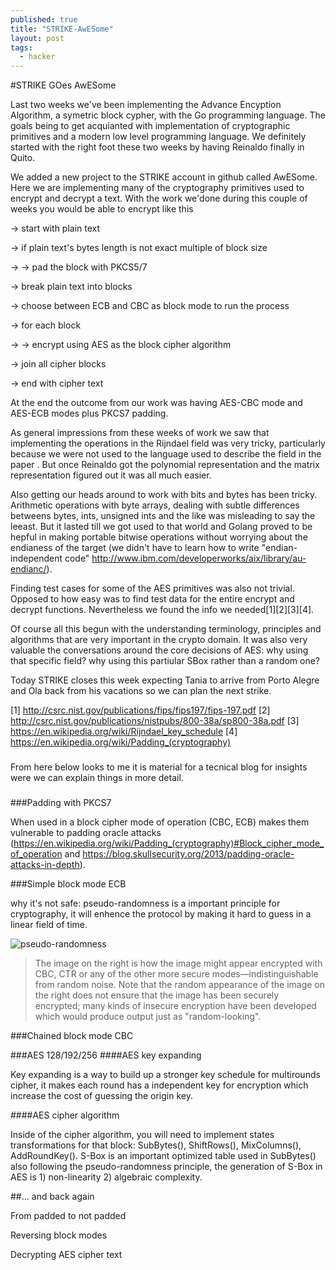 ```yaml
---
published: true
title: "STRIKE-AwESome"
layout: post
tags: 
  - hacker
---
```




#STRIKE GOes AwESome

Last two weeks we've been implementing the Advance Encyption Algorithm, a symetric block cypher, with the Go programming language. The goals being to get acquianted with implementation of cryptographic primitives and a modern low level programming language. We definitely started with the right foot these two weeks by having Reinaldo finally in Quito.

We added a new project to the STRIKE account in github called AwESome. Here we are implementing many of the cryptography primitives used to encrypt and decrypt a text. With the work we'done during this couple of weeks you would be able to encrypt like this

-> start with plain text 

-> if plain text's bytes length is not exact multiple of block size

-> -> pad the block with PKCS5/7

-> break plain text into blocks

-> choose between ECB and CBC as block mode to run the process

-> for each block

-> -> encrypt using AES as the block cipher algorithm

-> join all cipher blocks

-> end with cipher text

At the end the outcome from our work was having AES-CBC mode and AES-ECB modes plus PKCS7 padding.

As general impressions from these weeks of work we saw that implementing the operations in the Rijndael field was very tricky, particularly because we were not used to the language used to describe the field in the paper . But once Reinaldo got the polynomial representation and the matrix representation figured out it was all much easier.

Also getting our heads around to work with bits and bytes has been tricky. Arithmetic operations with byte arrays, dealing with subtle differences betweens bytes, ints, unsigned ints and the like was misleading to say the leeast. But it lasted till we got used to that world and Golang proved to be hepful in making portable bitwise operations without worrying about the endianess of the target (we didn't have to learn how to write "endian-independent code" http://www.ibm.com/developerworks/aix/library/au-endianc/).

Finding test cases for some of the AES primitives was also not trivial. Opposed to how easy was to find test data for the entire encrypt and decrypt functions. Nevertheless we found the info we needed[1][2][3][4].

Of course all this begun with the understanding terminology, principles and algorithms that are very important in the crypto domain. It was also very valuable the conversations around the core decisions of AES: why using that specific field? why using this partiular SBox rather than a random one?

Today STRIKE closes this week expecting Tania to arrive from Porto Alegre and Ola back from his vacations so we can plan the next strike.

[1] http://csrc.nist.gov/publications/fips/fips197/fips-197.pdf
[2] http://csrc.nist.gov/publications/nistpubs/800-38a/sp800-38a.pdf
[3] https://en.wikipedia.org/wiki/Rijndael_key_schedule
[4] https://en.wikipedia.org/wiki/Padding_(cryptography)

### ###
From here below looks to me it is material for a tecnical blog for insights were we can explain things in more detail.
### ###

###Padding with PKCS7

When used in a block cipher mode of operation (CBC, ECB) makes them vulnerable to padding oracle attacks (https://en.wikipedia.org/wiki/Padding_(cryptography)#Block_cipher_mode_of_operation and https://blog.skullsecurity.org/2013/padding-oracle-attacks-in-depth).

###Simple block mode ECB

why it's not safe: 
    pseudo-randomness is a important principle for cryptography, it will enhence the protocol by making it hard to guess in a linear field of time.
    
![pseudo-randomness](https://photos-1.dropbox.com/t/2/AAARMsZJz67sbH2RJVVAMEaf7eio64Q0PqnEMKPm-L-2rQ/12/322637170/png/32x32/1/_/1/2/%E5%B1%8F%E5%B9%95%E6%88%AA%E5%9B%BE%202015-06-26%2011.28.10.png/CPKa7JkBIAEgAiADIAQgBSAGIAcoAg/nVkRYNcljScxPp3RQ-KIfUB_VbS-hV1NcZBaX7GSgOE?size=1280x960&size_mode=2)

> The image on the right is how the image might appear encrypted with CBC, CTR or any of the other more secure modes—indistinguishable from random noise. Note that the random appearance of the image on the right does not ensure that the image has been securely encrypted; many kinds of insecure encryption have been developed which would produce output just as "random-looking".

###Chained block mode CBC

###AES 128/192/256
####AES key expanding

Key expanding is a way to build up a stronger key schedule for multirounds cipher, it makes each round has a independent key for encryption which increase the cost of guessing the origin key.

####AES cipher algorithm

Inside of the cipher algorithm, you will need to implement states transformations for that block: SubBytes(), ShiftRows(), MixColumns(), AddRoundKey().
S-Box is an important optimized table used in SubBytes() also following the pseudo-randomness principle, the generation of S-Box in AES is 1) non-linearity 2) algebraic complexity.

##... and back again

From padded to not padded

Reversing block modes

Decrypting AES cipher text
